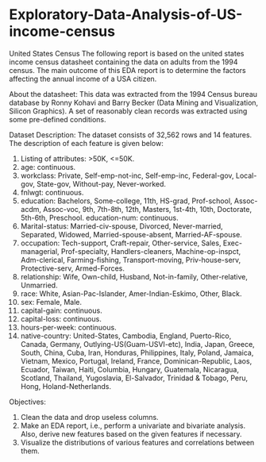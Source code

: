 # Exploratory-Data-Analysis-of-US-income-census

United States Census
The following report is based on the united states income census datasheet containing the data on adults from the 1994 census. The main outcome of this EDA report is to determine the factors affecting the annual income of a USA citizen.

About the datasheet:
This data was extracted from the 1994 Census bureau database by Ronny Kohavi and Barry Becker (Data Mining and Visualization, Silicon Graphics). A set of reasonably clean records was extracted using some pre-defined conditions.

Dataset Description:
The dataset consists of 32,562 rows and 14 features. The description of each feature is given below:

1. Listing of attributes: >50K, <=50K.
2. age: continuous.
3. workclass: Private, Self-emp-not-inc, Self-emp-inc, Federal-gov, Local-gov, State-gov, Without-pay, Never-worked.
4. fnlwgt: continuous.
5. education: Bachelors, Some-college, 11th, HS-grad, Prof-school, Assoc-acdm, Assoc-voc, 9th, 7th-8th, 12th, Masters, 1st-4th, 10th, Doctorate, 5th-6th, Preschool.
education-num: continuous.
6. Marital-status: Married-civ-spouse, Divorced, Never-married, Separated, Widowed, Married-spouse-absent, Married-AF-spouse.
7. occupation: Tech-support, Craft-repair, Other-service, Sales, Exec-managerial, Prof-specialty, Handlers-cleaners, Machine-op-inspct, Adm-clerical, Farming-fishing, Transport-moving, Priv-house-serv, Protective-serv, Armed-Forces.
8. relationship: Wife, Own-child, Husband, Not-in-family, Other-relative, Unmarried.
9. race: White, Asian-Pac-Islander, Amer-Indian-Eskimo, Other, Black.
10. sex: Female, Male.
11. capital-gain: continuous.
12. capital-loss: continuous.
13. hours-per-week: continuous.
14. native-country: United-States, Cambodia, England, Puerto-Rico, Canada, Germany, Outlying-US(Guam-USVI-etc), India, Japan, Greece, South, China, Cuba, Iran, Honduras, Philippines, Italy, Poland, Jamaica, Vietnam, Mexico, Portugal, Ireland, France, Dominican-Republic, Laos, Ecuador, Taiwan, Haiti, Columbia, Hungary, Guatemala, Nicaragua, Scotland, Thailand, Yugoslavia, El-Salvador, Trinidad & Tobago, Peru, Hong, Holand-Netherlands.

Objectives:
1. Clean the data and drop useless columns.
2. Make an EDA report, i.e., perform a univariate and bivariate analysis. Also, derive new features based on the given features if necessary.
3. Visualize the distributions of various features and correlations between them.
